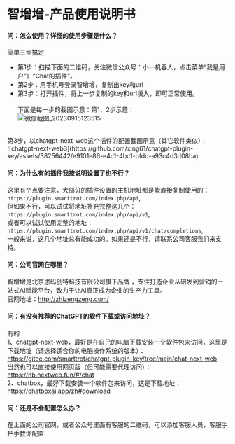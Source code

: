 # 智增增-产品使用说明书

#### 问：怎么使用？详细的使用步骤是什么？
简单三步搞定 
  * 第1步：扫描下面的二维码，关注微信公众号：小一机器人，点击菜单“我是用户”》“Chat的插件”。
  * 第2步：用手机号登录智增增，复制出key和url
  * 第3步：打开插件，将上一步复制的key和url填入，即可正常使用。<br><br>
下面是每一步的截图示意：第1、2步示意：<br>
![微信截图_20230915123515](https://github.com/xing61/chatgpt-plugin-key/assets/38256442/9075f36c-b785-408b-af61-97485a970e23)
<br>
第3步，以chatgpt-next-web这个插件的配置截图示意（其它软件类似）：<br>
![chatgpt-next-web3](https://github.com/xing61/chatgpt-plugin-key/assets/38256442/e9101e86-e4c1-4bc1-bfdd-a93c4d3d08ba)
<br>

#### 问：为什么有的插件我按说明设置了也不行？   
 这里有个点要注意，大部分的插件设置的主机地址都是能直接复制使用的：`https://plugin.smarttrot.com/index.php/api`, <br>
但如果不行，可以试试将地址补充完整这几个：`https://plugin.smarttrot.com/index.php/api/v1`, <br>
或者可以试试使用完整的地址：`https://plugin.smarttrot.com/index.php/api/v1/chat/completions`, <br>
一般来说，这几个地址总有能成功的。如果还是不行，请联系公司客服我们来支持。 <br>

#### 问：公司官网在哪里？   
 智增增是北京思码创特科技有限公司旗下品牌 ，专注打造企业从研发到营销的一站式AI赋能平台，致力于让AI真正成为企业的生产力工具。<br>
 官网地址：http://zhizengzeng.com/ <br>

#### 问：有没有推荐的ChatGPT的软件下载或访问地址？
有的  
 1、chatgpt-next-web，最好是在自己的电脑下载安装一个软件包来访问，这里是下载地址（请选择适合你的电脑操作系统的版本）： https://gitee.com/smarttrot/chatgpt-plugin-key/tree/main/chat-next-web <br>
当然也可以直接使用网页版（但可能需要代理访问）：https://nb.nextweb.fun/#/chat <br>
 2、chatbox，最好下载安装一个软件包来访问，这是下载地址：https://chatboxai.app/zh#download <br>

#### 问：还是不会配置怎么办？  
 在上面的公司官网，或者公众号里面有客服的二维码，可以添加客服人员，客服手把手教你配置<br>
